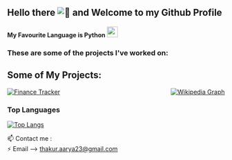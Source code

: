 ## Hello there ![👋](https://user-images.githubusercontent.com/18350557/176309783-0785949b-9127-417c-8b55-ab5a4333674e.gif) and Welcome to my Github Profile


#### My Favourite Language is Python <img src="https://user-images.githubusercontent.com/74038190/212257472-08e52665-c503-4bd9-aa20-f5a4dae769b5.gif" width="25" height="25"/>

### These are some of the projects I've worked on:



## Some of My Projects:

<div style="display: flex; justify-content: space-between;">

  <a href="https://github.com/rya23/Finance-Tracker">
    <img src="https://github-readme-stats.vercel.app/api/pin/?username=rya23&repo=Finance-Tracker&theme=dark" alt="Finance Tracker"">
  </a>

  <a href="https://github.com/rya23/wikipedia-graph">
    <img src="https://github-readme-stats.vercel.app/api/pin/?username=rya23&repo=wikipedia-graph&theme=dark" alt="Wikipedia Graph">
  </a>

</div>


### Top Languages

[![Top Langs](https://github-readme-stats.vercel.app/api/top-langs/?username=rya23&theme=dark)](https://github.com/rya23/github-readme-stats)

📫 Contact me : <br /> 
  ⚡ Email --> thakur.aarya23@gmail.com <br /> 